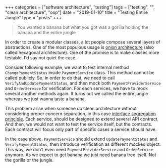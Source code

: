 +++
categories = ["software architecture", "testing"]
tags = ["testing", "", "clean architecture", "oop"]
date = "2019-01-10"
title = "Testing Entire Jungle"
type = "posts"
+++

> You wanted a banana but what you got was a gorilla holding the banana and the entire jungle

In order to create a modular classes, a lot people compose several layers of abstractions. One of the most populous usage is [onion architecture](http://blog.cleancoder.com/uncle-bob/2012/08/13/the-clean-architecture.html) (also called hexagonal architecture). One of the promise is to make classes more testable. I'd say not quiet the case.

Consider following example, we want to test internal method `ChangePaymentStatus` inside `PaymentService` class. This method cannot be called publicly. So, in order to do that, we need to call `VerifyAndUpdatePaymentStatus`, and then mock both `PaymentProviderService` and `OrderService` for verification. For each services, we have to mock several another methods again. It turns out we called the entire jungle whereas we just wanna taste a banana.

This problem arise when someone do clean architecture without considering proper concern separation, in this case [interface segregation principle](https://medium.com/@severinperez/avoiding-interface-pollution-with-the-interface-segregation-principle-5d3859c21013). Each service, should be designed to extend several API contract. And then, we would not want to test the service itself, but the contracts. Each contract will focus only part of specific cases a service should have.

In the case above, `PaymentService` should extend `UpdatePaymentStatus` and `VerifyPaymentStatus`, then introduce verification as different mocked object. This way, we don't even need  `PaymentProviderService` and `OrderService` anymore. As we expect to get banana we just need banana tree itself. Not the gorilla or the jungle.